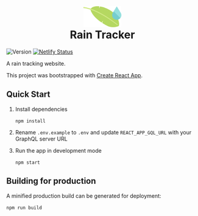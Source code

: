 <div style="padding-top:2rem;text-align:center;">
   <img src="./src/assets/images/rain-tracker-logo.svg" style="width:100px;">
   <h1 style="margin-top:0">Rain Tracker</h1>
</div>

![Version](https://img.shields.io/badge/version-v0.1.0-orange)
[![Netlify Status](https://api.netlify.com/api/v1/badges/f3d01ceb-3a80-4847-8654-27c10291f426/deploy-status)](https://app.netlify.com/sites/gracious-ritchie-b4b3da/deploys)

A rain tracking website.

This project was bootstrapped with [Create React App](https://github.com/facebook/create-react-app).

## Quick Start

1. Install dependencies

   ```
   npm install
   ```

2. Rename `.env.example` to `.env` and update `REACT_APP_GQL_URL` with your GraphQL server URL

3. Run the app in development mode

   ```
   npm start
   ```

## Building for production

A minified production build can be generated for deployment:

```
npm run build
```
